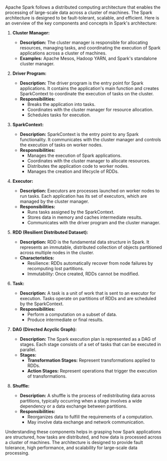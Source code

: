 Apache Spark follows a distributed computing architecture that enables the processing of large-scale data across a cluster of machines. The Spark architecture is designed to be fault-tolerant, scalable, and efficient. Here is an overview of the key components and concepts in Spark's architecture:

1. **Cluster Manager:**
   - **Description:** The cluster manager is responsible for allocating resources, managing tasks, and coordinating the execution of Spark applications across a cluster of machines.
   - **Examples:** Apache Mesos, Hadoop YARN, and Spark's standalone cluster manager.

2. **Driver Program:**
   - **Description:** The driver program is the entry point for Spark applications. It contains the application's main function and creates SparkContext to coordinate the execution of tasks on the cluster.
   - **Responsibilities:**
     - Breaks the application into tasks.
     - Coordinates with the cluster manager for resource allocation.
     - Schedules tasks for execution.

3. **SparkContext:**
   - **Description:** SparkContext is the entry point to any Spark functionality. It communicates with the cluster manager and controls the execution of tasks on worker nodes.
   - **Responsibilities:**
     - Manages the execution of Spark applications.
     - Coordinates with the cluster manager to allocate resources.
     - Distributes the application code to worker nodes.
     - Manages the creation and lifecycle of RDDs.

4. **Executor:**
   - **Description:** Executors are processes launched on worker nodes to run tasks. Each application has its set of executors, which are managed by the cluster manager.
   - **Responsibilities:**
     - Runs tasks assigned by the SparkContext.
     - Stores data in memory and caches intermediate results.
     - Communicates with the driver program and the cluster manager.

5. **RDD (Resilient Distributed Dataset):**
   - **Description:** RDD is the fundamental data structure in Spark. It represents an immutable, distributed collection of objects partitioned across multiple nodes in the cluster.
   - **Characteristics:**
     - Resilience: RDDs automatically recover from node failures by recomputing lost partitions.
     - Immutability: Once created, RDDs cannot be modified.

6. **Task:**
   - **Description:** A task is a unit of work that is sent to an executor for execution. Tasks operate on partitions of RDDs and are scheduled by the SparkContext.
   - **Responsibilities:**
     - Perform a computation on a subset of data.
     - Produce intermediate or final results.

7. **DAG (Directed Acyclic Graph):**
   - **Description:** The Spark execution plan is represented as a DAG of stages. Each stage consists of a set of tasks that can be executed in parallel.
   - **Stages:**
     - **Transformation Stages:** Represent transformations applied to RDDs.
     - **Action Stages:** Represent operations that trigger the execution of transformations.

8. **Shuffle:**
   - **Description:** A shuffle is the process of redistributing data across partitions, typically occurring when a stage involves a wide dependency or a data exchange between partitions.
   - **Responsibilities:**
     - Reorganizes data to fulfill the requirements of a computation.
     - May involve data exchange and network communication.

Understanding these components helps in grasping how Spark applications are structured, how tasks are distributed, and how data is processed across a cluster of machines. The architecture is designed to provide fault tolerance, high performance, and scalability for large-scale data processing.